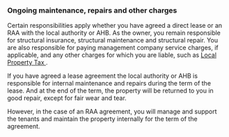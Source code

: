 ###  Ongoing maintenance, repairs and other charges

Certain responsibilities apply whether you have agreed a direct lease or an
RAA with the local authority or AHB. As the owner, you remain responsible for
structural insurance, structural maintenance and structural repair. You are
also responsible for paying management company service charges, if applicable,
and any other charges for which you are liable, such as [ Local Property Tax
](/en/money-and-tax/tax/housing-taxes-and-reliefs/local-property-tax/) .

If you have agreed a lease agreement the local authority or AHB is responsible
for internal maintenance and repairs during the term of the lease. And at the
end of the term, the property will be returned to you in good repair, except
for fair wear and tear.

However, in the case of an RAA agreement, you will manage and support the
tenants and maintain the property internally for the term of the agreement.
